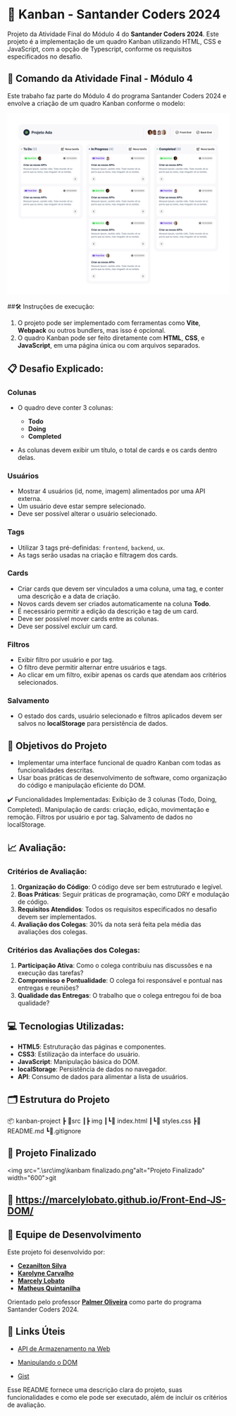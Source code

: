 
# 📄 Kanban - Santander Coders 2024


Projeto da Atividade Final do Módulo 4 do **Santander Coders 2024**.  Este projeto é a implementação de um quadro Kanban utilizando HTML, CSS e JavaScript, com a opção de Typescript, conforme os requisitos especificados no desafio.

## 📆 Comando da Atividade Final - Módulo 4
Este trabaho faz parte do Módulo 4 do programa Santander Coders 2024 e envolve a criação de um quadro Kanban conforme o modelo: 

<img src="./src/img/Kanban-modelo.png" alt="modelo do projeto" width="600">

##🛠️ Instruções de execução:

1. O projeto pode ser implementado com ferramentas como **Vite**, **Webpack** ou outros bundlers, mas isso é opcional.
2. O quadro Kanban pode ser feito diretamente com **HTML**, **CSS**, e **JavaScript**, em uma página única ou com arquivos separados.

## 📋 Desafio Explicado:

### Colunas

- O quadro deve conter 3 colunas:
  - **Todo**
  - **Doing**
  - **Completed**

- As colunas devem exibir um título, o total de cards e os cards dentro delas.

### Usuários

- Mostrar 4 usuários (id, nome, imagem) alimentados por uma API externa.
- Um usuário deve estar sempre selecionado.
- Deve ser possível alterar o usuário selecionado.

### Tags

- Utilizar 3 tags pré-definidas: `frontend`, `backend`, `ux`.
- As tags serão usadas na criação e filtragem dos cards.

### Cards

- Criar cards que devem ser vinculados a uma coluna, uma tag, e conter uma descrição e a data de criação.
- Novos cards devem ser criados automaticamente na coluna **Todo**.
- É necessário permitir a edição da descrição e tag de um card.
- Deve ser possível mover cards entre as colunas.
- Deve ser possível excluir um card.

### Filtros

- Exibir filtro por usuário e por tag.
- O filtro deve permitir alternar entre usuários e tags.
- Ao clicar em um filtro, exibir apenas os cards que atendam aos critérios selecionados.

### Salvamento

- O estado dos cards, usuário selecionado e filtros aplicados devem ser salvos no **localStorage** para persistência de dados.

## 🎯 Objetivos do Projeto

- Implementar uma interface funcional de quadro Kanban com todas as funcionalidades descritas.
- Usar boas práticas de desenvolvimento de software, como organização do código e manipulação eficiente do DOM.


✔️ Funcionalidades Implementadas:
 Exibição de 3 colunas (Todo, Doing, Completed).
 Manipulação de cards: criação, edição, movimentação e remoção.
 Filtros por usuário e por tag.
 Salvamento de dados no localStorage.

## 📈 Avaliação:

### Critérios de Avaliação:

1. **Organização do Código**: O código deve ser bem estruturado e legível.
2. **Boas Práticas**: Seguir práticas de programação, como DRY e modulação de código.
3. **Requisitos Atendidos**: Todos os requisitos especificados no desafio devem ser implementados.
4. **Avaliação dos Colegas**: 30% da nota será feita pela média das avaliações dos colegas.

### Critérios das Avaliações dos Colegas:

1. **Participação Ativa**: Como o colega contribuiu nas discussões e na execução das tarefas?
2. **Compromisso e Pontualidade**: O colega foi responsável e pontual nas entregas e reuniões?
3. **Qualidade das Entregas**: O trabalho que o colega entregou foi de boa qualidade?

## 💻 Tecnologias Utilizadas:

- **HTML5**: Estruturação das páginas e componentes.
- **CSS3**: Estilização da interface do usuário.
- **JavaScript**: Manipulação básica do DOM.
- **localStorage**: Persistência de dados no navegador.
- **API**: Consumo de dados para alimentar a lista de usuários.

## 🗂️ Estrutura do Projeto

📦 kanban-project 
┣ 📂src
┃┣ img 
┃┗📜 index.html 
┃┗📜 styles.css 
┣📜 README.md 
┗📜.gitignore

## 🚀 Projeto Finalizado
<img src=".\src\img\kanbam finalizado.png"alt="Projeto Finalizado" width="600">git

## 🔗 https://marcelylobato.github.io/Front-End-JS-DOM/


## 👥 Equipe de Desenvolvimento
Este projeto foi desenvolvido por:

- **[Cezanilton Silva](https://github.com/Cezaniltom/)**
- **[Karolyne Carvalho](https://github.com/KarolyneC)**
- **[Marcely Lobato](https://github.com/marcelylobato/)**
- **[Matheus Quintanilha](https://github.com/MatheusQuintanilhaa)**


Orientado pelo professor **[Palmer Oliveira](https://github.com/expalmer)** como parte do programa Santander Coders 2024.



## 🔗 Links Úteis

- [API de Armazenamento na Web](https://developer.mozilla.org/pt-BR/docs/Web/API/Web_Storage_API)
- [Manipulando o DOM](http://devfuria.com.br/javascript/dom-manipulando-o-dom/)

- [Gist](https://gist.github.com/)

Esse README fornece uma descrição clara do projeto, suas funcionalidades e como ele pode ser executado, além de incluir os critérios de avaliação.
